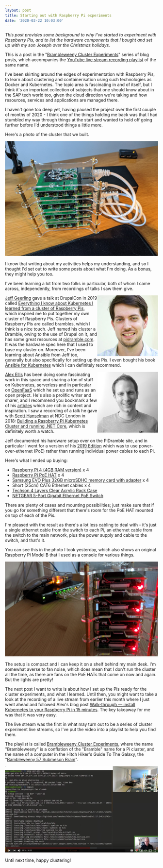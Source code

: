 ```yaml
---
layout: post
title: Starting out with Raspberry Pi experiments
date: '2020-03-22 10:03:00'
---
```


_This post provides some background to why I've started to experiment with Raspberry Pis, and to list the hardware components that I bought and set up with my son Joseph over the Christmas holidays._

This is a post in the "[Brambleweeny Cluster Experiments](/2020/03/22/brambleweeny-cluster-experiments/)" series of blog posts, which accompanies the [YouTube live stream recording playlist](https://www.youtube.com/playlist?list=PLfctWmgNyOIf9rXaZp9RSM2YVxAPGGthe) of the same name.

I've been skirting around the edges of experimentation with Raspberry Pis, to learn about clustering and containerisation using such technologies as Docker and Kubernetes. The topic area is fascinating in and of itself, but I think it's an important collection of subjects that one should know about in the SAP tech world too, given the cloud direction we're taking and how resources, services and applications are managed there.

I haven't gone too deep yet, having paused the project over the first couple of months of 2020 - I think one of the things holding me back was that I had stumbled my way through things at the start and wanted to hold off going further before I'd understood things a little more.

Here's a photo of the cluster that we built.

![The cluster of Pis](/content/images/2020/03/picluster.png)

I know that writing about my activities helps my understanding, and so I thought I'd set out to write some posts about what I'm doing. As a bonus, they might help you too.

I've been learning a lot from two folks in particular, both of whom I came across, independently, from recordings of talks I saw them give.

<img align="right" src="/content/images/2020/03/jeff.jpeg" />

[Jeff Geerling](https://jeffgeerling.com) gave a talk at DrupalCon in 2019 called [Everything I know about Kubernetes I learned from a cluster of Raspberry Pis](https://www.jeffgeerling.com/blog/2019/everything-i-know-about-kubernetes-i-learned-cluster-raspberry-pis), which inspired me to put together my own cluster of Raspberry Pis. Clusters of Raspberry Pis are called brambles, which I think is a nice touch. Jeff named his cluster a Dramble, owing to the use of Drupal on it, and has some great resources at [pidramble.com](https://www.pidramble.com/). It was the hardware spec here that I used to base my cluster on. Moreover, I've been learning about Ansible from Jeff too, generally but also specifically for setting up the Pis. I even bought his book [Ansible for Kubernetes](https://www.jeffgeerling.com/project/ansible-kubernetes) which I can definitely recommend.

<img align="right" src="/content/images/2020/03/alex.jpeg" />

[Alex Ellis](https://www.alexellis.io/) has been doing some fascinating work in this space and sharing a ton of stuff on Kubernetes, serverless and in particular on [OpenFaaS](https://www.openfaas.com/) which he set up and runs as an open project. He's also a prolific writer and sharer, and I recommend you bookmark a few of his [articles](https://blog.alexellis.io/) which are rich in content and inspiration. I saw a recording of a talk he gave with [Scott Hanselman](https://www.hanselman.com/) at NDC London in 2018: [Building a Raspberry Pi Kubernetes Cluster and running .NET Core](https://www.youtube.com/watch?v=ZyTLMnzehyU), which is definitely worth a watch.

Jeff documented his hardware setup over on the PiDramble site, and in particular I went for a version of his [2019 Edition](https://www.pidramble.com/wiki/hardware/pis) which was to use power-over-ethernet (PoE) rather than running individual power cables to each Pi.

Here's what I ended up buying:

- [Raspberry Pi 4 (4GB RAM version)](https://shop.pimoroni.com/products/raspberry-pi-4?variant=29157087445075) x 4
- [Raspberry Pi PoE HAT](https://shop.pimoroni.com/products/raspberry-pi-poe-hat) x 4
- [Samsung EVO Plus 32GB microSDHC memory card with adapter](https://www.amazon.co.uk/gp/product/B06XFSZGCC/) x 4
- Short (25cm) CAT6 Ethernet cables x 4
- [Techson 4 Layers Clear Acrylic Rack Case](https://www.amazon.co.uk/gp/product/B07TLSVTQP)
- [NETGEAR 5-Port Gigabit Ethernet PoE Switch](https://www.amazon.co.uk/gp/product/B072BDGQR8/)

There are plenty of cases and mounting possibilities; just make sure that if you go for something different that there's room for the PoE HAT mounted on top of each of the Pis.

I'm pleased with the result as there's a lot less cabling to deal with - it's just a single ethernet cable from the switch to each Pi, an ethernet cable from the switch to the main network, plus the power supply and cable to the switch, and that's it.

You can see this in the photo I took yesterday, which also shows an original Raspberry Pi Model B that I used as a console for various things.

![Pi collection](/content/images/2020/03/picollection.png)

The setup is compact and I can keep it on a shelf behind my main desk. I'm somewhat averse to fan noise, which does mean that I don't run the cluster all the time, as there are fans on the PoE HATs that come on now and again. But the lights are pretty!

The next post I want to write is about how I set up the Pis ready for the cluster experiments, and what I learned. Until then, you might want to take a look at the recording of a live stream from earlier this month where I just went ahead and followed Alex's blog post [Walk-through — install Kubernetes to your Raspberry Pi in 15 minutes](https://medium.com/@alexellisuk/walk-through-install-kubernetes-to-your-raspberry-pi-in-15-minutes-84a8492dc95a). The key takeaway for me was that it was very easy.

The live stream was the first in what may turn out to be a series of cluster experiment live streams, so I've put the video into a playlist to help you find them.

The playlist is called [Brambleweeny Cluster Experiments](https://www.youtube.com/playlist?list=PLfctWmgNyOIf9rXaZp9RSM2YVxAPGGthe), where the name "Brambleweeny" is a conflation of the "Bramble" name for a Pi cluster, and the name of a computer in the Hitch Hiker's Guide To The Galaxy, the "[Bambleweeny 57 Submeson Brain](https://hitchhikers.fandom.com/wiki/Bambleweeny_57_Submeson_Brain)".

[![screenshot from live stream recording](/content/images/2020/03/video.png)](https://www.youtube.com/watch?v=ZiR3QEfBivk&list=PLfctWmgNyOIf9rXaZp9RSM2YVxAPGGthe)

Until next time, happy clustering!


